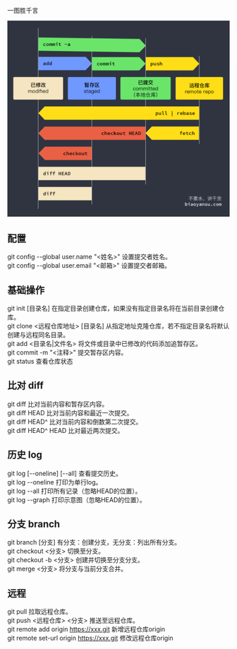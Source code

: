 
一图胜千言

![iamge](https://github.com/BevanHuang/learn-git/blob/master/Image/AboutGit.png)


配置
-----
git config --global user.name "<姓名>" 设置提交者姓名。<br>
git config --global user.email "<邮箱>" 设置提交者邮箱。<br>

基础操作
-----
git init [目录名] 在指定目录创建仓库，如果没有指定目录名将在当前目录创建仓库。<br>
git clone <远程仓库地址> [目录名] 从指定地址克隆仓库，若不指定目录名将默认创建与远程同名目录。<br>
git add <目录名|文件名> 将文件或目录中已修改的代码添加追暂存区。<br>
git commit -m "<注释>" 提交暂存区内容。<br>
git status 查看仓库状态<br>

比对 diff
-----
git diff 比对当前内容和暂存区内容。<br>
git diff HEAD 比对当前内容和最近一次提交。<br>
git diff HEAD^ 比对当前内容和倒数第二次提交。<br>
git diff HEAD^ HEAD 比对最近两次提交。<br>

历史 log
-----
git log [--oneline] [--all] 查看提交历史。<br>
git log --oneline 打印为单行log。<br>
git log --all 打印所有记录（忽略HEAD的位置）。<br>
git log --graph 打印示意图（忽略HEAD的位置）。<br>

分支 branch
-----
git branch [分支] 有分支：创建分支，无分支：列出所有分支。<br>
git checkout <分支> 切换至分支。<br>
git checkout -b <分支> 创建并切换至分支分支。<br>
git merge <分支> 将分支与当前分支合并。<br>

远程
-----
git pull 拉取远程仓库。<br>
git push <远程仓库> <分支> 推送至远程仓库。<br>
git remote add origin https://xxx.git 新增远程仓库origin<br>
git remote set-url origin https://xxx.git 修改远程仓库origin<br>
